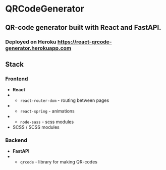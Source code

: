 # QRCodeGenerator
## QR-code generator built with React and FastAPI.

### Deployed on Heroku https://react-qrcode-generator.herokuapp.com

## Stack

### Frontend
* **React**
* * `react-router-dom` - routing between pages
* * `react-spring` - animations
* * `node-sass` - scss modules
* SCSS / SCSS modules 

### Backend
* **FastAPI**
* * `qrcode` - library for making QR-codes

